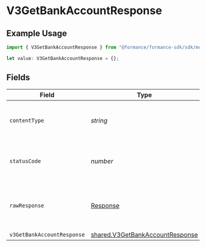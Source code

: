 # V3GetBankAccountResponse

## Example Usage

```typescript
import { V3GetBankAccountResponse } from "@formance/formance-sdk/sdk/models/operations";

let value: V3GetBankAccountResponse = {};
```

## Fields

| Field                                                                                     | Type                                                                                      | Required                                                                                  | Description                                                                               |
| ----------------------------------------------------------------------------------------- | ----------------------------------------------------------------------------------------- | ----------------------------------------------------------------------------------------- | ----------------------------------------------------------------------------------------- |
| `contentType`                                                                             | *string*                                                                                  | :heavy_check_mark:                                                                        | HTTP response content type for this operation                                             |
| `statusCode`                                                                              | *number*                                                                                  | :heavy_check_mark:                                                                        | HTTP response status code for this operation                                              |
| `rawResponse`                                                                             | [Response](https://developer.mozilla.org/en-US/docs/Web/API/Response)                     | :heavy_check_mark:                                                                        | Raw HTTP response; suitable for custom response parsing                                   |
| `v3GetBankAccountResponse`                                                                | [shared.V3GetBankAccountResponse](../../../sdk/models/shared/v3getbankaccountresponse.md) | :heavy_minus_sign:                                                                        | OK                                                                                        |